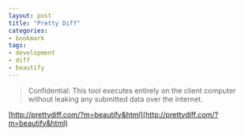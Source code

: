```yaml
---
layout: post
title: "Pretty Diff"
categories:
- bookmark
tags:
- development
- diff
- beautify
---
```


> Confidential: This tool executes entirely on the client computer without leaking any submitted data over the internet.

[http://prettydiff.com/?m=beautify&html](http://prettydiff.com/?m=beautify&html)
